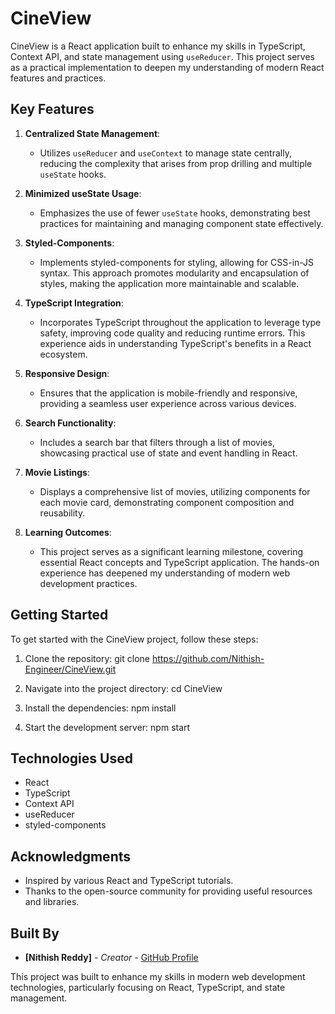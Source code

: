 
# CineView

CineView is a React application built to enhance my skills in TypeScript, Context API, and state management using `useReducer`. This project serves as a practical implementation to deepen my understanding of modern React features and practices.

## Key Features

1. **Centralized State Management**: 
   - Utilizes `useReducer` and `useContext` to manage state centrally, reducing the complexity that arises from prop drilling and multiple `useState` hooks.

2. **Minimized useState Usage**:
   - Emphasizes the use of fewer `useState` hooks, demonstrating best practices for maintaining and managing component state effectively.

3. **Styled-Components**:
   - Implements styled-components for styling, allowing for CSS-in-JS syntax. This approach promotes modularity and encapsulation of styles, making the application more maintainable and scalable.

4. **TypeScript Integration**:
   - Incorporates TypeScript throughout the application to leverage type safety, improving code quality and reducing runtime errors. This experience aids in understanding TypeScript's benefits in a React ecosystem.

5. **Responsive Design**:
   - Ensures that the application is mobile-friendly and responsive, providing a seamless user experience across various devices.

6. **Search Functionality**:
   - Includes a search bar that filters through a list of movies, showcasing practical use of state and event handling in React.

7. **Movie Listings**:
   - Displays a comprehensive list of movies, utilizing components for each movie card, demonstrating component composition and reusability.

8. **Learning Outcomes**:
   - This project serves as a significant learning milestone, covering essential React concepts and TypeScript application. The hands-on experience has deepened my understanding of modern web development practices.

## Getting Started

To get started with the CineView project, follow these steps:

1. Clone the repository:
   git clone https://github.com/Nithish-Engineer/CineView.git

2. Navigate into the project directory:
   cd CineView

3. Install the dependencies:
   npm install

4. Start the development server:
   npm start

## Technologies Used

- React
- TypeScript
- Context API
- useReducer
- styled-components

## Acknowledgments

- Inspired by various React and TypeScript tutorials.
- Thanks to the open-source community for providing useful resources and libraries.

## Built By

- **[Nithish Reddy]** - *Creator* - [GitHub Profile](https://github.com/Nithish-Engineer)

This project was built to enhance my skills in modern web development technologies, particularly focusing on React, TypeScript, and state management.